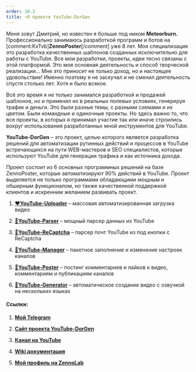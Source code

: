 ```yaml
---
order: 10.3
title: ⚡О проекте YouTube-DorGen
---
```


Меня зовут Дмитрий, но известен я больше под ником **Meteorburn.** Профессионально занимаюсь разработкой программ и ботов на [comment:KxTvb]**ZennoPoster**[/comment] уже 8 лет. Моя специализация это разработка качественных шаблонов созданных исключительно для работы c YouTube. Все мои разработки, проекты, идеи тесно связаны с этой платформой. Это моя основная деятельность и способ творческой реализации… Мне это приносит не  только доход, но и настоящее удовольствие! Именно поэтому я не заскучал и не сменил деятельность спустя столько лет. Хотя и было всякое.

Всё это время я не только занимался разработкой и продажей шаблонов, но и применял их в реальных полевых условиях, генерируя трафик и деньги. Это были разные темы, с разными схемами и их цветом. Были командные и одиночные проекты. Но здесь важно то, что все проекты, в которых я принимал участие так или иначе строились вокруг использования разработанных мной инструментов для YouTube.

**YouTube-DorGen** – это проект, целью которого является разработка решений для автоматизации рутинных действий и процессов в YouTube встречающихся на пути WEB-мастеров и SEO специалистов, которые используют YouTube для генерации трафика и как источника дохода.

Проект состоит из 6 основных программных решений на базе ZennoPoster, которые автоматизируют 90% действий в YouTube. Проект выделяется не только программами обладающими мощным и обширным функционалом, но также качественной поддержкой клиентов и искренним желанием развивать проект.

1. [**❤️YouTube-Uploader**](https://zennolab.com/discussion/threads/youtube-uploader-v4-5-1-massovaja-avtomatizirovannaja-zagruzka-video-v-youtube.35333/)  – массовая автоматизированная загрузка видео

2. [**💛YouTube-Parser**](https://zennolab.com/discussion/threads/youtube-parser-v5-0-moschnyj-parser-dannyx-youtube.40158/?roistat_visit=1041982) – мощный парсер данных из YouTube

3. [**🩵YouTube-ReCaptcha**](https://zenno.club/discussion/threads/youtube-emails-1-0-7-parser-pocht-youtube-iz-pod-knopki-s-recaptcha.121812/) – парсер почт YouTube из под кнопки с ReCaptcha

4. [**💚YouTube-Manager**](https://zennolab.com/discussion/threads/youtube-manager-v3-3-0-udobnoe-upravlenie-mnozhestvom-kanalov-youtube.45226) – пакетное заполнение и изменение настроек каналов

5. [**💙YouTube-Poster**](https://zennolab.com/discussion/threads/youtube-socializer-v2-5-9-razgon-socialnyx-faktorov-youtube.53139) – постинг комментариев и лайков к видео, комментариям и публикациям каналов

6. [**🧡YouTube-Generator**](https://zenno.club/discussion/threads/youtube-generator-v1-4-5-generacija-kontenta-dlja-youtube-bez-navykov-montazha.60726/) –  автоматическое создание видео c озвучкой на нескольких языках

#### **Ссылки:**

1. [**Мой Telegram**](https://t.me/meteorburn)

2. [**Сайт проекта YouTube-DorGen**](https://youtube-dorgen.com)

3. [**Канал на YouTube**](https://www.youtube.com/@dorgen-software)

4. [**Wiki документация**](https://docs.youtube-dorgen.com)

5. [**Мой профиль на ZennoLab**](https://zenno.club/discussion/members/meteorburn.13934/#recent-content)